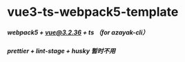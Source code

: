 # vue3-ts-webpack5-template

##### webpack5 + vue@3.2.36 + ts （for azayak-cli）

##### prettier + lint-stage + husky 暂时不用

